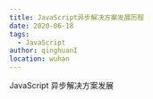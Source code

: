 ```yaml
---
title: JavaScript异步解决方案发展历程
date: 2020-06-18
tags:
  - JavaScript
author: qinghuanI
location: wuhan
---
```


JavaScript 异步解决方案发展
